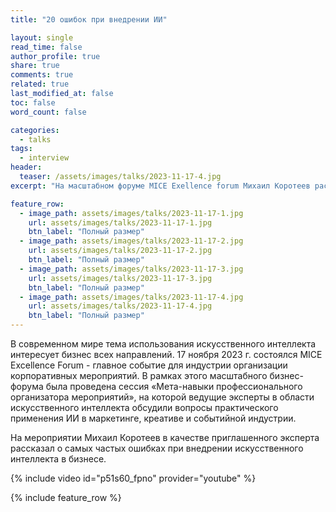 ```yaml
---
title: "20 ошибок при внедрении ИИ"

layout: single
read_time: false
author_profile: true
share: true
comments: true
related: true
last_modified_at: false
toc: false
word_count: false

categories:
  - talks
tags:
  - interview
header:
  teaser: /assets/images/talks/2023-11-17-4.jpg
excerpt: "На масштабном форуме MICE Exellence forum Михаил Коротеев рассказал о типичных ошибках при внедрении систем искусственного интеллекта"

feature_row:
  - image_path: assets/images/talks/2023-11-17-1.jpg
    url: assets/images/talks/2023-11-17-1.jpg
    btn_label: "Полный размер"
  - image_path: assets/images/talks/2023-11-17-2.jpg
    url: assets/images/talks/2023-11-17-2.jpg
    btn_label: "Полный размер"
  - image_path: assets/images/talks/2023-11-17-3.jpg
    url: assets/images/talks/2023-11-17-3.jpg
    btn_label: "Полный размер"
  - image_path: assets/images/talks/2023-11-17-4.jpg
    url: assets/images/talks/2023-11-17-4.jpg
    btn_label: "Полный размер"
---
```


В современном мире тема использования искусственного интеллекта интересует бизнес всех направлений. 
17 ноября 2023 г. состоялся MICE Excellence Forum - главное событие для индустрии организации корпоративных мероприятий. В рамках этого масштабного бизнес-форума была проведена сессия «Мета-навыки профессионального организатора мероприятий», на которой ведущие эксперты в области искусственного интеллекта обсудили вопросы практического применения ИИ в маркетинге, креативе и событийной индустрии. 
 
На мероприятии Михаил Коротеев в качестве приглашенного эксперта рассказал о самых частых ошибках при внедрении искусственного интеллекта в бизнесе.

{% include video id="p51s60_fpno" provider="youtube" %}

{% include feature_row %}

